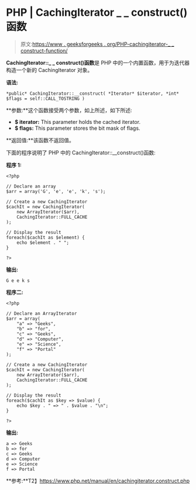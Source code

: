 # PHP | CachingIterator _ _ construct()函数

> 原文:[https://www . geeksforgeeks . org/PHP-cachingiterator-_ _ construct-function/](https://www.geeksforgeeks.org/php-cachingiterator-__construct-function/)

**CachingIterator::_ _ construct()函数**是 PHP 中的一个内置函数，用于为迭代器构造一个新的 CachingIterator 对象。

**语法:**

```
*public* CachingIterator::__construct( *Iterator* $iterator, *int* $flags = self::CALL_TOSTRING )
```

**参数:**这个函数接受两个参数，如上所述，如下所述:

*   **$ iterator:** This parameter holds the cached iterator.
*   **$ flags:** This parameter stores the bit mask of flags.

**返回值:**该函数不返回值。

下面的程序说明了 PHP 中的 CachingIterator::__construct()函数:

**程序 1:**

```
<?php

// Declare an array
$arr = array('G', 'e', 'e', 'k', 's');

// Create a new CachingIterator
$cachIt = new CachingIterator(
    new ArrayIterator($arr), 
    CachingIterator::FULL_CACHE
);

// Display the result
foreach($cachIt as $element) {
    echo $element . " ";
}

?>
```

**输出:**

```
G e e k s

```

**程序二:**

```
<?php

// Declare an ArrayIterator
$arr = array(
    "a" => "Geeks",
    "b" => "for",
    "c" => "Geeks",
    "d" => "Computer",
    "e" => "Science",
    "f" => "Portal"
);

// Create a new CachingIterator
$cachIt = new CachingIterator(
    new ArrayIterator($arr), 
    CachingIterator::FULL_CACHE
);

// Display the result
foreach($cachIt as $key => $value) {
    echo $key . " => " . $value . "\n";
}

?>
```

**输出:**

```
a => Geeks
b => for
c => Geeks
d => Computer
e => Science
f => Portal

```

**参考:**T2】https://www.php.net/manual/en/cachingiterator.construct.php